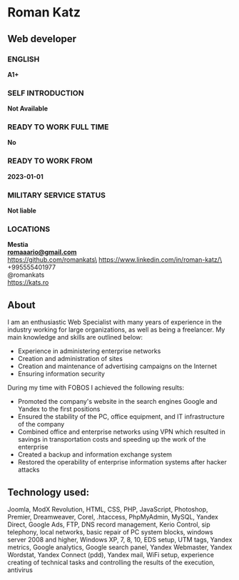 # Roman Katz
## Web developer
### ENGLISH
**A1+**
### SELF INTRODUCTION
**Not Available**
### READY TO WORK FULL TIME
**No**
### READY TO WORK FROM
**2023-01-01**
### MILITARY SERVICE STATUS
**Not liable**

### LOCATIONS
**Mestia**\
**romaaario@gmail.com**\
https://github.com/romankats\
https://www.linkedin.com/in/roman-katz/\
+995555401977\
@romankats\
https://kats.ro


## About

I am an enthusiastic Web Specialist with many years of experience in the industry working for large organizations, as well as being a freelancer. My main knowledge and skills are outlined below:
- Experience in administering enterprise networks
- Creation and administration of sites
- Creation and maintenance of advertising campaigns on the Internet
- Ensuring information security

During my time with FOBOS I achieved the following results:
- Promoted the company's website in the search engines Google and Yandex to the first positions
- Ensured the stability of the PC, office equipment, and IT infrastructure of the company
- Combined office and enterprise networks using VPN
which resulted in savings in transportation costs and speeding up the work of the enterprise
- Created a backup and information exchange system
- Restored the operability of enterprise information systems after hacker attacks

## Technology used:
Joomla, ModX Revolution, HTML, CSS, PHP, JavaScript, Photoshop, Premier, Dreamweaver, Corel, .htaccess, PhpMyAdmin, MySQL, Yandex Direct, Google Ads, FTP, DNS record management, Kerio Control, sip telephony, local networks, basic repair of PC system blocks, windows server 2008 and higher, Windows XP, 7, 8, 10, EDS setup, UTM tags, Yandex metrics, Google analytics, Google search panel, Yandex Webmaster, Yandex Wordstat, Yandex Connect (pdd), Yandex mail, WiFi setup, experience creating of technical tasks and controlling the results of the execution, antivirus